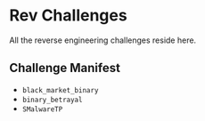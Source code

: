# Rev Challenges

All the reverse engineering challenges reside here.

## Challenge Manifest

- `black_market_binary`
- `binary_betrayal`
- `SMalwareTP`
